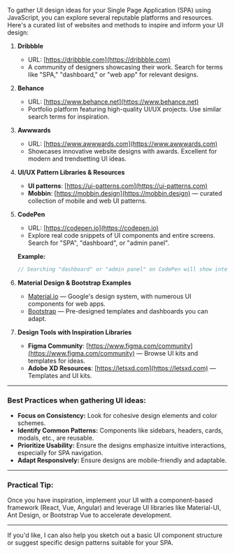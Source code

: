 To gather UI design ideas for your Single Page Application (SPA) using JavaScript, you can explore several reputable platforms and resources. Here's a curated list of websites and methods to inspire and inform your UI design:

1. **Dribbble**  
   - URL: [https://dribbble.com](https://dribbble.com)  
   - A community of designers showcasing their work. Search for terms like "SPA," "dashboard," or "web app" for relevant designs.  

2. **Behance**  
   - URL: [https://www.behance.net](https://www.behance.net)  
   - Portfolio platform featuring high-quality UI/UX projects. Use similar search terms for inspiration.  

3. **Awwwards**  
   - URL: [https://www.awwwards.com](https://www.awwwards.com)  
   - Showcases innovative website designs with awards. Excellent for modern and trendsetting UI ideas.  

4. **UI/UX Pattern Libraries & Resources**  
   - **UI patterns**: [https://ui-patterns.com](https://ui-patterns.com)  
   - **Mobbin**: [https://mobbin.design](https://mobbin.design) — curated collection of mobile and web UI patterns.  

5. **CodePen**  
   - URL: [https://codepen.io](https://codepen.io)  
   - Explore real code snippets of UI components and entire screens. Search for "SPA", "dashboard", or "admin panel".  
   
   **Example:**  
   ```js
   // Searching "dashboard" or "admin panel" on CodePen will show interactive demos you can fork and customize.
   ```

6. **Material Design & Bootstrap Examples**  
   - [Material.io](https://material.io) — Google's design system, with numerous UI components for web apps.  
   - [Bootstrap](https://getbootstrap.com/docs/5.3/examples/) — Pre-designed templates and dashboards you can adapt.  

7. **Design Tools with Inspiration Libraries**  
   - **Figma Community**: [https://www.figma.com/community](https://www.figma.com/community) — Browse UI kits and templates for ideas.  
   - **Adobe XD Resources**: [https://letsxd.com](https://letsxd.com) — Templates and UI kits.

---

### Best Practices when gathering UI ideas:
- **Focus on Consistency:** Look for cohesive design elements and color schemes.
- **Identify Common Patterns:** Components like sidebars, headers, cards, modals, etc., are reusable.
- **Prioritize Usability:** Ensure the designs emphasize intuitive interactions, especially for SPA navigation.
- **Adapt Responsively:** Ensure designs are mobile-friendly and adaptable.

---

### Practical Tip:
Once you have inspiration, implement your UI with a component-based framework (React, Vue, Angular) and leverage UI libraries like Material-UI, Ant Design, or Bootstrap Vue to accelerate development.

---

If you'd like, I can also help you sketch out a basic UI component structure or suggest specific design patterns suitable for your SPA.